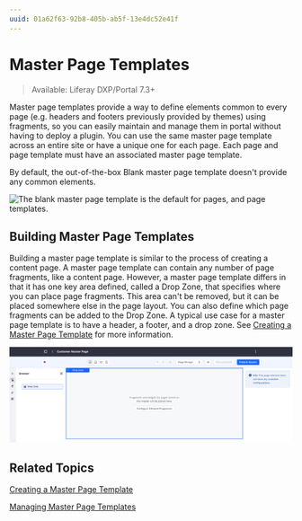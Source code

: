```yaml
---
uuid: 01a62f63-92b8-405b-ab5f-13e4dc52e41f
---
```

# Master Page Templates

> Available: Liferay DXP/Portal 7.3+

Master page templates provide a way to define elements common to every page (e.g. headers and footers previously provided by themes) using fragments, so you can easily maintain and manage them in portal without having to deploy a plugin. You can use the same master page template across an entire site or have a unique one for each page. Each page and page template must have an associated master page template.

By default, the out-of-the-box Blank master page template doesn't provide any common elements.

![The blank master page template is the default for pages, and page templates.](./master-page-templates/images/01.png)

## Building Master Page Templates

Building a master page template is similar to the process of creating a content page. A master page template can contain any number of page fragments, like a content page. However, a master page template differs in that it has one key area defined, called a Drop Zone, that specifies where you can place page fragments. This area can't be removed, but it can be placed somewhere else in the page layout. You can also define which page fragments can be added to the Drop Zone. A typical use case for a master page template is to have a header, a footer, and a drop zone. See [Creating a Master Page Template](./creating-a-master-page-template.md) for more information.

![A typical use case for a master page template has a header, a drop zone, and a footer](./master-page-templates/images/02.png)

## Related Topics

[Creating a Master Page Template](./creating-a-master-page-template.md)

[Managing Master Page Templates](./managing-master-page-templates.md)
